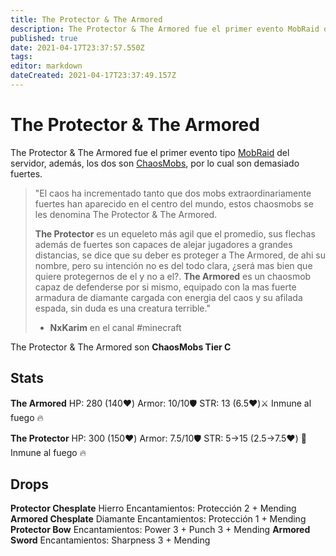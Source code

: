 ```yaml
---
title: The Protector & The Armored
description: The Protector & The Armored fue el primer evento MobRaid del servidor.
published: true
date: 2021-04-17T23:37:57.550Z
tags: 
editor: markdown
dateCreated: 2021-04-17T23:37:49.157Z
---
```


# The Protector & The Armored

The Protector & The Armored fue el primer evento tipo [MobRaid](./chaosmob) del servidor, además, los dos son [ChaosMobs](./chaosmob), por lo cual son demasiado fuertes.

> "El caos ha incrementado tanto que dos mobs extraordinariamente fuertes han aparecido en el centro del mundo, estos chaosmobs se les denomina The Protector & The Armored. 
>
>**The Protector** es un equeleto más agil que el promedio, sus flechas además de fuertes son capaces de alejar jugadores a grandes distancias, se dice que su deber es proteger a The Armored, de ahi su nombre, pero su intención no es del todo clara, ¿será mas bien que quiere protegernos de el y no a el?.
**The Armored** es un chaosmob capaz de defenderse por si mismo, equipado con la mas fuerte armadura de diamante cargada con energia del caos y su afilada espada, sin duda es una creatura terrible."
> - **NxKarim** en el canal #minecraft

The Protector & The Armored son **ChaosMobs Tier C**
## Stats

**The Armored**
HP: 280 (140:heart:)
Armor: 10/10:shield:
STR: 13 (6.5:heart:):crossed_swords:
Inmune al fuego :fire:

**The Protector**
HP: 300 (150:heart:)
Armor: 7.5/10:shield:
STR: 5->15 (2.5->7.5:heart:) :bow_and_arrow:
Inmune al fuego :fire:

## Drops

**Protector Chesplate**
Hierro
Encantamientos: Protección 2 + Mending
**Armored Chesplate**
Diamante
Encantamientos: Protección 1 + Mending
**Protector Bow**
Encantamientos: Power 3 + Punch 3 + Mending
**Armored Sword**
Encantamientos: Sharpness 3 + Mending